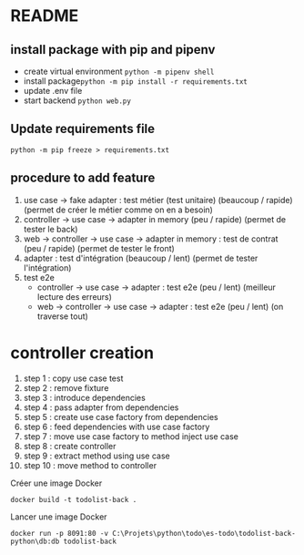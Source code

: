# README

## install package with pip and pipenv
- create virtual environment `python -m pipenv shell`
- install package`python -m pip install -r requirements.txt`
- update .env file
- start backend `python web.py`


## Update requirements file
`python -m pip freeze > requirements.txt`

## procedure to add feature
1. use case -> fake adapter : test métier (test unitaire) (beaucoup / rapide) (permet de créer le métier comme on en a besoin)
2. controller -> use case -> adapter in memory (peu / rapide) (permet de tester le back)
3. web -> controller -> use case -> adapter in memory : test de contrat (peu / rapide) (permet de tester le front)
4. adapter : test d'intégration (beaucoup / lent) (permet de tester l'intégration)
5. test e2e
    - controller -> use case -> adapter : test e2e (peu / lent) (meilleur lecture des erreurs)
    - web -> controller -> use case -> adapter : test e2e (peu / lent) (on traverse tout)

# controller creation
1. step 1 : copy use case test
2. step 2 : remove fixture
3. step 3 : introduce dependencies
4. step 4 : pass adapter from dependencies
5. step 5 : create use case factory from dependencies
6. step 6 : feed dependencies with use case factory
7. step 7 : move use case factory to method inject use case
8. step 8 : create controller
9. step 9 : extract method using use case
10. step 10 : move method to controller

Créer une image Docker
```
docker build -t todolist-back .
```

Lancer une image Docker

```
docker run -p 8091:80 -v C:\Projets\python\todo\es-todo\todolist-back-python\db:db todolist-back 
```